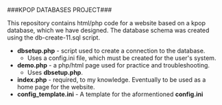 ###KPOP DATABASES PROJECT###

This repository contains html/php code for a website based on a kpop database, which we have designed. The database schema was created using the db-create-11.sql script. 

* **dbsetup.php** - script used to create a connection to the database. 
	* Uses a config.ini file, which must be created for the user's system.
* **demo.php** - a php/html page used for practice and troubleshooting.
	* Uses **dbsetup.php**.
* **index.php** - required, to my knowledge. Eventually to be used as a home page for the website.
* **config_template.ini** - A template for the aformentioned **config.ini**

